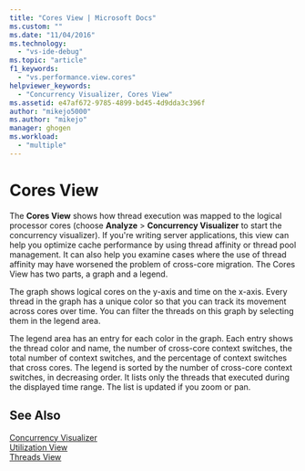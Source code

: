 ```yaml
---
title: "Cores View | Microsoft Docs"
ms.custom: ""
ms.date: "11/04/2016"
ms.technology: 
  - "vs-ide-debug"
ms.topic: "article"
f1_keywords: 
  - "vs.performance.view.cores"
helpviewer_keywords: 
  - "Concurrency Visualizer, Cores View"
ms.assetid: e47af672-9785-4899-bd45-4d9dda3c396f
author: "mikejo5000"
ms.author: "mikejo"
manager: ghogen
ms.workload: 
  - "multiple"
---
```

# Cores View
The **Cores View** shows how thread execution was mapped to the logical processor cores (choose **Analyze** > **Concurrency Visualizer** to start the concurrency visualizer). If you're writing server applications, this view can help you optimize cache performance by using thread affinity or thread pool management. It can also help you examine cases where the use of thread affinity may have worsened the problem of cross-core migration. The Cores View has two parts, a graph and a legend.  
  
 The graph shows logical cores on the y-axis and time on the x-axis. Every thread in the graph has a unique color so that you can track its movement across cores over time. You can filter the threads on this graph by selecting them in the legend area.  
  
 The legend area has an entry for each color in the graph. Each entry shows the thread color and name, the number of cross-core context switches, the total number of context switches, and the percentage of context switches that cross cores. The legend is sorted by the number of cross-core context switches, in decreasing order. It lists only the threads that executed during the displayed time range.  The list is updated if you zoom or pan.  
  
## See Also  
 [Concurrency Visualizer](../profiling/concurrency-visualizer.md)   
 [Utilization View](../profiling/utilization-view.md)   
 [Threads View](../profiling/threads-view-parallel-performance.md)